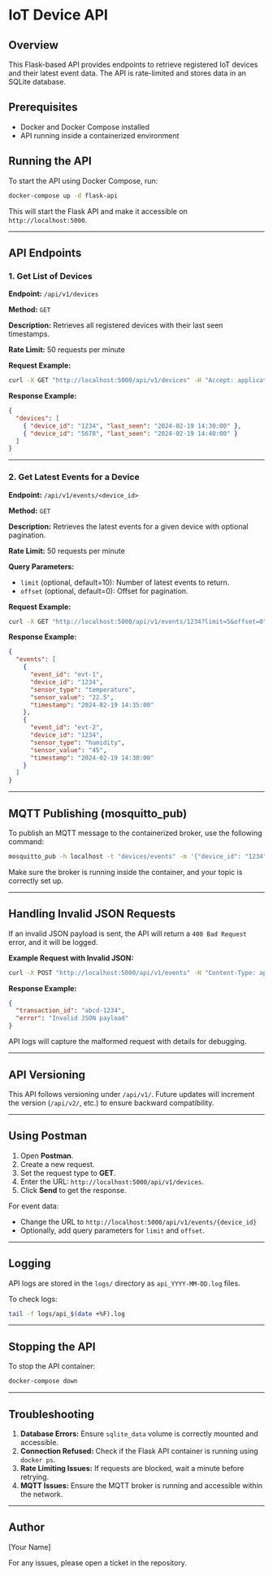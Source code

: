 # IoT Device API

## Overview
This Flask-based API provides endpoints to retrieve registered IoT devices and their latest event data. The API is rate-limited and stores data in an SQLite database.

## Prerequisites
- Docker and Docker Compose installed
- API running inside a containerized environment

## Running the API
To start the API using Docker Compose, run:

```sh
docker-compose up -d flask-api
```

This will start the Flask API and make it accessible on `http://localhost:5000`.

---

## API Endpoints

### 1. Get List of Devices
**Endpoint:** `/api/v1/devices`

**Method:** `GET`

**Description:** Retrieves all registered devices with their last seen timestamps.

**Rate Limit:** 50 requests per minute

**Request Example:**

```sh
curl -X GET "http://localhost:5000/api/v1/devices" -H "Accept: application/json"
```

**Response Example:**

```json
{
  "devices": [
    { "device_id": "1234", "last_seen": "2024-02-19 14:30:00" },
    { "device_id": "5678", "last_seen": "2024-02-19 14:40:00" }
  ]
}
```

---

### 2. Get Latest Events for a Device
**Endpoint:** `/api/v1/events/<device_id>`

**Method:** `GET`

**Description:** Retrieves the latest events for a given device with optional pagination.

**Rate Limit:** 50 requests per minute

**Query Parameters:**
- `limit` (optional, default=10): Number of latest events to return.
- `offset` (optional, default=0): Offset for pagination.

**Request Example:**

```sh
curl -X GET "http://localhost:5000/api/v1/events/1234?limit=5&offset=0" -H "Accept: application/json"
```

**Response Example:**

```json
{
  "events": [
    {
      "event_id": "evt-1",
      "device_id": "1234",
      "sensor_type": "temperature",
      "sensor_value": "22.5",
      "timestamp": "2024-02-19 14:35:00"
    },
    {
      "event_id": "evt-2",
      "device_id": "1234",
      "sensor_type": "humidity",
      "sensor_value": "45",
      "timestamp": "2024-02-19 14:30:00"
    }
  ]
}
```

---

## MQTT Publishing (mosquitto_pub)
To publish an MQTT message to the containerized broker, use the following command:

```sh
mosquitto_pub -h localhost -t "devices/events" -m '{"device_id": "1234", "sensor_type": "temperature", "sensor_value": "22.5"}'
```

Make sure the broker is running inside the container, and your topic is correctly set up.

---

## Handling Invalid JSON Requests
If an invalid JSON payload is sent, the API will return a `400 Bad Request` error, and it will be logged.

**Example Request with Invalid JSON:**
```sh
curl -X POST "http://localhost:5000/api/v1/events" -H "Content-Type: application/json" -d '{invalid_json}'
```

**Response Example:**
```json
{
  "transaction_id": "abcd-1234",
  "error": "Invalid JSON payload"
}
```

API logs will capture the malformed request with details for debugging.

---

## API Versioning
This API follows versioning under `/api/v1/`. Future updates will increment the version (`/api/v2/`, etc.) to ensure backward compatibility.

---

## Using Postman
1. Open **Postman**.
2. Create a new request.
3. Set the request type to **GET**.
4. Enter the URL: `http://localhost:5000/api/v1/devices`.
5. Click **Send** to get the response.

For event data:
- Change the URL to `http://localhost:5000/api/v1/events/{device_id}`
- Optionally, add query parameters for `limit` and `offset`.

---

## Logging
API logs are stored in the `logs/` directory as `api_YYYY-MM-DD.log` files.

To check logs:
```sh
tail -f logs/api_$(date +%F).log
```

---

## Stopping the API
To stop the API container:
```sh
docker-compose down
```

---

## Troubleshooting
1. **Database Errors:** Ensure `sqlite_data` volume is correctly mounted and accessible.
2. **Connection Refused:** Check if the Flask API container is running using `docker ps`.
3. **Rate Limiting Issues:** If requests are blocked, wait a minute before retrying.
4. **MQTT Issues:** Ensure the MQTT broker is running and accessible within the network.

---

## Author
[Your Name]

For any issues, please open a ticket in the repository.

